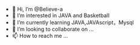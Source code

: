 - 👋 Hi, I’m @Believe-a
- 👀 I’m interested in JAVA and Basketball
- 🌱 I’m currently learning JAVA,JAVAscript，Mysql
- 💞️ I’m looking to collaborate on ...
- 📫 How to reach me ...

<!---
Believe-a/Believe-a is a ✨ special ✨ repository because its `README.md` (this file) appears on your GitHub profile.
You can click the Preview link to take a look at your changes.
--->

